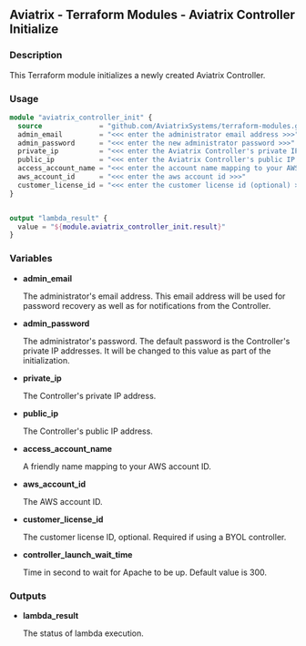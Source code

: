 ## Aviatrix - Terraform Modules - Aviatrix Controller Initialize

### Description

This Terraform module initializes a newly created Aviatrix Controller.

### Usage

``` terraform
module "aviatrix_controller_init" {
  source              = "github.com/AviatrixSystems/terraform-modules.git//aviatrix-controller-initialize?ref=terraform_0.12"
  admin_email         = "<<< enter the administrator email address >>>"
  admin_password      = "<<< enter the new administrator password >>>"
  private_ip          = "<<< enter the Aviatrix Controller's private IP address (initial admin password) >>>"
  public_ip           = "<<< enter the Aviatrix Controller's public IP address >>>"
  access_account_name = "<<< enter the account name mapping to your AWS account in the Aviatrix Controller >>>"
  aws_account_id      = "<<< enter the aws account id >>>"
  customer_license_id = "<<< enter the customer license id (optional) >>>" 
}


output "lambda_result" {
  value = "${module.aviatrix_controller_init.result}"
}
```

### Variables

- **admin_email**

  The administrator's email address. This email address will be used for password recovery as well as for notifications
  from the Controller.

- **admin_password**

  The administrator's password. The default password is the Controller's private IP addresses. It will be changed to this
  value as part of the initialization.

- **private_ip**

  The Controller's private IP address.

- **public_ip**

  The Controller's public IP address.

- **access_account_name**

  A friendly name mapping to your AWS account ID.

- **aws_account_id**

  The AWS account ID.

- **customer_license_id**

  The customer license ID, optional. Required if using a BYOL controller.
  
- **controller_launch_wait_time**
 
  Time in second to wait for Apache to be up. Default value is 300.

### Outputs

- **lambda_result**

  The status of lambda execution.
